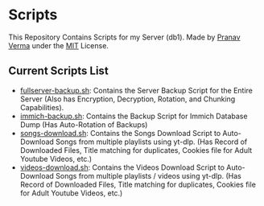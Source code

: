 # Scripts 

This Repository Contains Scripts for my Server (db1).
Made by [Pranav Verma](https://github.com/PranavVerma-droid) under the [MIT](LICENSE) License.

## Current Scripts List

- [fullserver-backup.sh](fullserver-backup.sh): Contains the Server Backup Script for the Entire Server (Also has Encryption, Decryption, Rotation, and Chunking Capabilities).
- [immich-backup.sh](immich-backup.sh): Contains the Backup Script for Immich Database Dump (Has Auto-Rotation of Backups)
- [songs-download.sh](songs-download.sh): Contains the Songs Download Script to Auto-Download Songs from multiple playlists using yt-dlp. (Has Record of Downloaded Files, Title matching for duplicates, Cookies file for Adult Youtube Videos, etc.)
- [videos-download.sh](videos-download.sh): Contains the Videos Download Script to Auto-Download Songs from multiple playlists / videos using yt-dlp. (Has Record of Downloaded Files, Title matching for duplicates, Cookies file for Adult Youtube Videos, etc.)